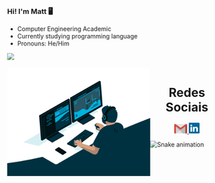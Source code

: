 ### Hi! I'm Matt 🖥️

-  Computer Engineering Academic
-  Currently studying programming language
-  Pronouns: He/Him

<div>
    <img height="180em" src="https://github-readme-stats.vercel.app/api?username=HaruTetsuh&show_icons=true&theme=dracula&include_all_commits=true&count_private=true"/>
</div>

<div align="center"> 
  <div style="display: inline_block"><br>
    <img align="left" height="250" alt="coding-time" src="code.gif">
</div>
    
<h1 align="center">Redes Sociais</h1>
    <a href = "mailto: mtelles422@gmail.com">
      <img width="30" src="gmail.svg">
    </a>
    <a href = "https://www.linkedin.com/in/mtell-es/">
      <img width="25" src="linkedin.svg">
    </a>
</div>

![Snake animation](https://github.com/HaruTetsuh/HaruTetsuh/blob/output/github-contribution-grid-snake.svg)
